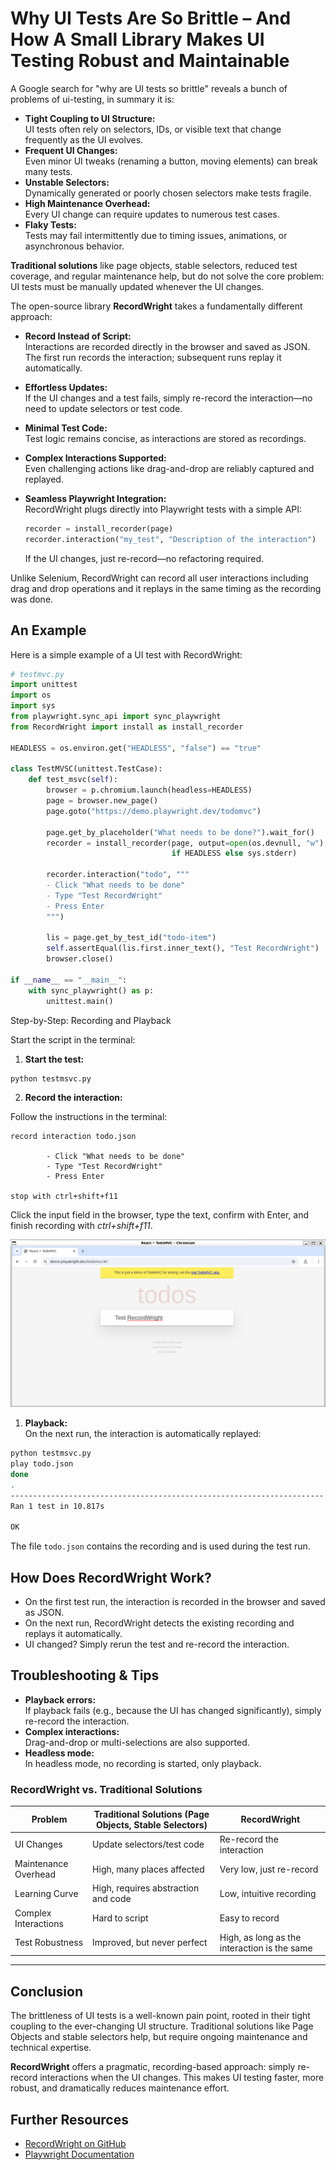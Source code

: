 # Why UI Tests Are So Brittle – And How A Small Library Makes UI Testing Robust and Maintainable

A Google search for "why are UI tests so brittle" reveals a bunch of problems of ui-testing, in summary it is:

- **Tight Coupling to UI Structure:**  
  UI tests often rely on selectors, IDs, or visible text that change frequently as the UI evolves.
- **Frequent UI Changes:**  
  Even minor UI tweaks (renaming a button, moving elements) can break many tests.
- **Unstable Selectors:**  
  Dynamically generated or poorly chosen selectors make tests fragile.
- **High Maintenance Overhead:**  
  Every UI change can require updates to numerous test cases.
- **Flaky Tests:**  
  Tests may fail intermittently due to timing issues, animations, or asynchronous behavior.

**Traditional solutions** like page objects, stable selectors, reduced test coverage, and regular maintenance help, but do not solve the core problem: UI tests must be manually updated whenever the UI changes.

The open-source library **RecordWright** takes a fundamentally different approach:

- **Record Instead of Script:**  
  Interactions are recorded directly in the browser and saved as JSON. The first run records the interaction; subsequent runs replay it automatically.
- **Effortless Updates:**  
  If the UI changes and a test fails, simply re-record the interaction—no need to update selectors or test code.
- **Minimal Test Code:**  
  Test logic remains concise, as interactions are stored as recordings.
- **Complex Interactions Supported:**  
  Even challenging actions like drag-and-drop are reliably captured and replayed.
- **Seamless Playwright Integration:**  
  RecordWright plugs directly into Playwright tests with a simple API:

  ```python
  recorder = install_recorder(page)
  recorder.interaction("my_test", "Description of the interaction")
  ```

  If the UI changes, just re-record—no refactoring required.

Unlike Selenium, RecordWright can record all user interactions including drag and drop operations and it replays in the same timing as the recording was done.

## An Example

Here is a simple example of a UI test with RecordWright:

```python
# testmvc.py
import unittest
import os
import sys
from playwright.sync_api import sync_playwright
from RecordWright import install as install_recorder

HEADLESS = os.environ.get("HEADLESS", "false") == "true"

class TestMVSC(unittest.TestCase):
    def test_msvc(self):
        browser = p.chromium.launch(headless=HEADLESS)
        page = browser.new_page()
        page.goto("https://demo.playwright.dev/todomvc")

        page.get_by_placeholder("What needs to be done?").wait_for()
        recorder = install_recorder(page, output=open(os.devnull, "w")
                                    if HEADLESS else sys.stderr)

        recorder.interaction("todo", """
        - Click "What needs to be done"
        - Type "Test RecordWright"
        - Press Enter
        """)

        lis = page.get_by_test_id("todo-item")
        self.assertEqual(lis.first.inner_text(), "Test RecordWright")
        browser.close()

if __name__ == "__main__":
    with sync_playwright() as p:
        unittest.main()
```

Step-by-Step: Recording and Playback

Start the script in the terminal:

1. **Start the test:**

```bash
python testmsvc.py
```

2. **Record the interaction:**

Follow the instructions in the terminal:

```console
record interaction todo.json

        - Click "What needs to be done"
        - Type "Test RecordWright"
        - Press Enter
        
stop with ctrl+shift+f11
```

Click the input field in the browser, type the text, confirm with Enter, and finish recording with *ctrl+shift+f11*.

![Browser](https://github.com/kochelmonster/recordwright/blob/main/docs/browser.png?raw=true)

1. **Playback:**  
On the next run, the interaction is automatically replayed:

```bash
python testmsvc.py
play todo.json
done
.
----------------------------------------------------------------------
Ran 1 test in 10.817s

OK
```

The file `todo.json` contains the recording and is used during the test run.

## How Does RecordWright Work?

- On the first test run, the interaction is recorded in the browser and saved as JSON.
- On the next run, RecordWright detects the existing recording and replays it automatically.
- UI changed? Simply rerun the test and re-record the interaction.

## Troubleshooting & Tips

- **Playback errors:**  
  If playback fails (e.g., because the UI has changed significantly), simply re-record the interaction.
- **Complex interactions:**  
  Drag-and-drop or multi-selections are also supported.
- **Headless mode:**  
  In headless mode, no recording is started, only playback.

### RecordWright vs. Traditional Solutions

| Problem                | Traditional Solutions (Page Objects, Stable Selectors) | RecordWright                        |
|------------------------|--------------------------------------------------------|-------------------------------------|
| UI Changes             | Update selectors/test code                             | Re-record the interaction           |
| Maintenance Overhead   | High, many places affected                             | Very low, just re-record            |
| Learning Curve         | High, requires abstraction and code                    | Low, intuitive recording            |
| Complex Interactions   | Hard to script                                         | Easy to record                      |
| Test Robustness        | Improved, but never perfect                            | High, as long as the interaction is the same |

---

## Conclusion

The brittleness of UI tests is a well-known pain point, rooted in their tight coupling to the ever-changing UI structure. Traditional solutions like Page Objects and stable selectors help, but require ongoing maintenance and technical expertise.

**RecordWright** offers a pragmatic, recording-based approach: simply re-record interactions when the UI changes. This makes UI testing faster, more robust, and dramatically reduces maintenance effort.

## Further Resources

- [RecordWright on GitHub](https://github.com/kochelmonster/RecordWright)
- [Playwright Documentation](https://playwright.dev/python/)
